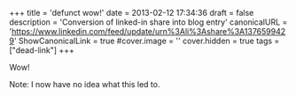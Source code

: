+++
title = 'defunct wow!'
date = 2013-02-12 17:34:36
draft = false
description = 'Conversion of linked-in share into blog entry'
canonicalURL = 'https://www.linkedin.com/feed/update/urn%3Ali%3Ashare%3A1376599429'
ShowCanonicalLink = true
#cover.image = ''
cover.hidden = true
tags = ["dead-link"]
+++

Wow!

Note: I now have no idea what this led to.
